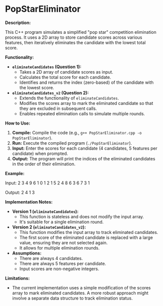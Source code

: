 # PopStarEliminator

**Description:**

This C++ program simulates a simplified "pop star" competition elimination process. It uses a 2D array to store candidate scores across various features, then iteratively eliminates the candidate with the lowest total score.

**Functionality:**

* **`eliminateCandidates` (Question 1):**
    * Takes a 2D array of candidate scores as input.
    * Calculates the total score for each candidate.
    * Identifies and returns the index (zero-based) of the candidate with the lowest score.
* **`eliminateCandidates_v2` (Question 2):**
    * Extends the functionality of `eliminateCandidates`.
    * Modifies the scores array to mark the eliminated candidate so that they are excluded in subsequent calls.
    * Enables repeated elimination calls to simulate multiple rounds.

**How to Use:**

1. **Compile:** Compile the code (e.g., `g++ PopStarEliminator.cpp -o PopStarEliminator`).
2. **Run:** Execute the compiled program (`./PopStarEliminator`).
3. **Input:** Enter the scores for each candidate (4 candidates, 5 features per candidate) when prompted.
4. **Output:** The program will print the indices of the eliminated candidates in the order of their elimination.

**Example:**

Input:
2 3 4 9 6
1 0 1 2 1
5 2 4 8 6
3 6 7 3 1

 Output:
2
4
1
3

**Implementation Notes:**

* **Version 1 (`eliminateCandidates`):**  
    * This function is stateless and does not modify the input array.
    * It's suitable for a single elimination round.
* **Version 2 (`eliminateCandidates_v2`):**
    * This function modifies the input array to track eliminated candidates.
    * The first score of the eliminated candidate is replaced with a large value, ensuring they are not selected again.
    * It allows for multiple elimination rounds.
* **Assumptions:**  
    * There are always 4 candidates.
    * There are always 5 features per candidate.
    * Input scores are non-negative integers.

**Limitations:**

* The current implementation uses a simple modification of the scores array to mark eliminated candidates. A more robust approach might involve a separate data structure to track elimination status.